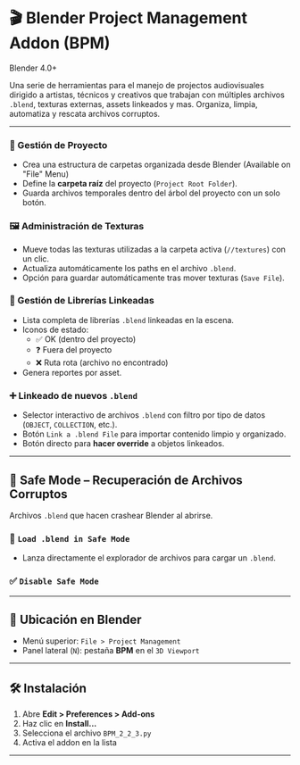 # 🎬 Blender Project Management Addon (BPM)
Blender 4.0+

Una serie de herramientas para el manejo de projectos audiovisuales dirigido a artistas, técnicos y creativos que trabajan con múltiples archivos `.blend`, texturas externas, assets linkeados y mas. Organiza, limpia, automatiza y rescata archivos corruptos.

---
### 📁 Gestión de Proyecto
- Crea una estructura de carpetas organizada desde Blender (Available on "File" Menu)
- Define la **carpeta raíz** del proyecto (`Project Root Folder`).
- Guarda archivos temporales dentro del árbol del proyecto con un solo botón.

### 🖼️ Administración de Texturas
- Mueve todas las texturas utilizadas a la carpeta activa (`//textures`) con un clic.
- Actualiza automáticamente los paths en el archivo `.blend`.
- Opción para guardar automáticamente tras mover texturas (`Save File`).

### 🔗 Gestión de Librerías Linkeadas
- Lista completa de librerías `.blend` linkeadas en la escena.
- Iconos de estado:
  - ✅ OK (dentro del proyecto)
  - ❓ Fuera del proyecto
  - ❌ Ruta rota (archivo no encontrado)
- Genera reportes por asset.

### ➕ Linkeado de nuevos `.blend`
- Selector interactivo de archivos `.blend` con filtro por tipo de datos (`OBJECT`, `COLLECTION`, etc.).
- Botón `Link a .blend File` para importar contenido limpio y organizado.
- Botón directo para **hacer override** a objetos linkeados.

---

## 🧯 Safe Mode – Recuperación de Archivos Corruptos

Archivos `.blend` que hacen crashear Blender al abrirse.

### 🔄 `Load .blend in Safe Mode`
- Lanza directamente el explorador de archivos para cargar un `.blend`.

### ✅ `Disable Safe Mode`

---

## 📍 Ubicación en Blender

- Menú superior: `File > Project Management`
- Panel lateral (`N`): pestaña **BPM** en el `3D Viewport`

---

## 🛠 Instalación

1. Abre **Edit > Preferences > Add-ons**
2. Haz clic en **Install...**
3. Selecciona el archivo `BPM_2_2_3.py`
4. Activa el addon en la lista

---

